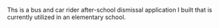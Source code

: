 Ths is a bus and car rider after-school dismissal application I built that is currently utilized in an elementary school.
